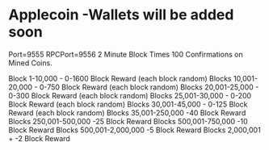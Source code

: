 Applecoin
-Wallets will be added soon
==============

Port=9555
RPCPort=9556
2 Minute Block Times
100 Confirmations on Mined Coins.

Block 1-10,000         		- 0-1600 Block Reward (each block random)
Blocks 10,001-20,000    	- 0-750 Block Reward (each block random)
Blocks 20,001-25,000    	- 0-300 Block Reward (each block random)
Blocks 25,001-30,000    	- 0-200 Block Reward (each block random)
Blocks 30,001-45,000        - 0-125 Block Reward (each block random)
Blocks 35,001-250,000       -40 Block Reward 
Blocks 250,001-500,000      -25 Block Reward
Blocks 500,001-750,000      -10 Block Reward
Blocks 500,001-2,000,000    -5 Block Reward
Blocks 2,000,001 +          -2 Block Reward



